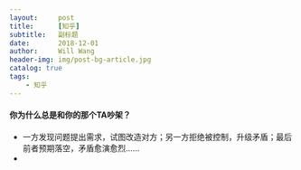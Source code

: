 ```yaml
---
layout:     post
title:      [知乎]
subtitle:   副标题
date:       2018-12-01
author:     Will Wang
header-img: img/post-bg-article.jpg
catalog: true
tags:
    - 知乎
---
```



#### 你为什么总是和你的那个TA吵架？
- 一方发现问题提出需求，试图改造对方；另一方拒绝被控制，升级矛盾；最后前者预期落空，矛盾愈演愈烈……
- 